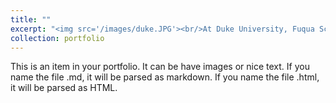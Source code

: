 ```yaml
---
title: ""
excerpt: "<img src='/images/duke.JPG'><br/>At Duke University, Fuqua School of Business, in 2015"
collection: portfolio
---
```


This is an item in your portfolio. It can be have images or nice text. If you name the file .md, it will be parsed as markdown. If you name the file .html, it will be parsed as HTML. 
